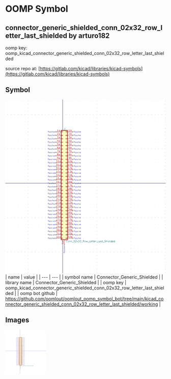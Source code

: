 # OOMP Symbol  
## connector_generic_shielded_conn_02x32_row_letter_last_shielded  by arturo182  
  
oomp key: oomp_kicad_connector_generic_shielded_conn_02x32_row_letter_last_shielded  
  
source repo at: [https://gitlab.com/kicad/libraries/kicad-symbols](https://gitlab.com/kicad/libraries/kicad-symbols)  
## Symbol  
  
[![working.png](working_600.png)](working.png)  
| name | value | 
| --- | --- | 
| symbol name | Connector_Generic_Shielded | 
| library name | Connector_Generic_Shielded | 
| oomp key | oomp_kicad_connector_generic_shielded_conn_02x32_row_letter_last_shielded | 
| oomp bot github | https://github.com/oomlout/oomlout_oomp_symbol_bot/tree/main/kicad_connector_generic_shielded_conn_02x32_row_letter_last_shielded/working | 
## Images  
  
[![working.png](working_140.png)](working.png)  
